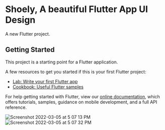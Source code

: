 # Shoely, A beautiful Flutter App UI Design

A new Flutter project.

## Getting Started

This project is a starting point for a Flutter application.

A few resources to get you started if this is your first Flutter project:

- [Lab: Write your first Flutter app](https://flutter.dev/docs/get-started/codelab)
- [Cookbook: Useful Flutter samples](https://flutter.dev/docs/cookbook)

For help getting started with Flutter, view our
[online documentation](https://flutter.dev/docs), which offers tutorials,
samples, guidance on mobile development, and a full API reference.

![Screenshot 2022-03-05 at 5 07 13 PM](https://user-images.githubusercontent.com/62956793/156882290-f2f02c17-118c-4db1-9374-387ed61b8dfe.png)
![Screenshot 2022-03-05 at 5 07 32 PM](https://user-images.githubusercontent.com/62956793/156882311-01f218ee-327e-484e-8913-e52b0d639d64.png)








